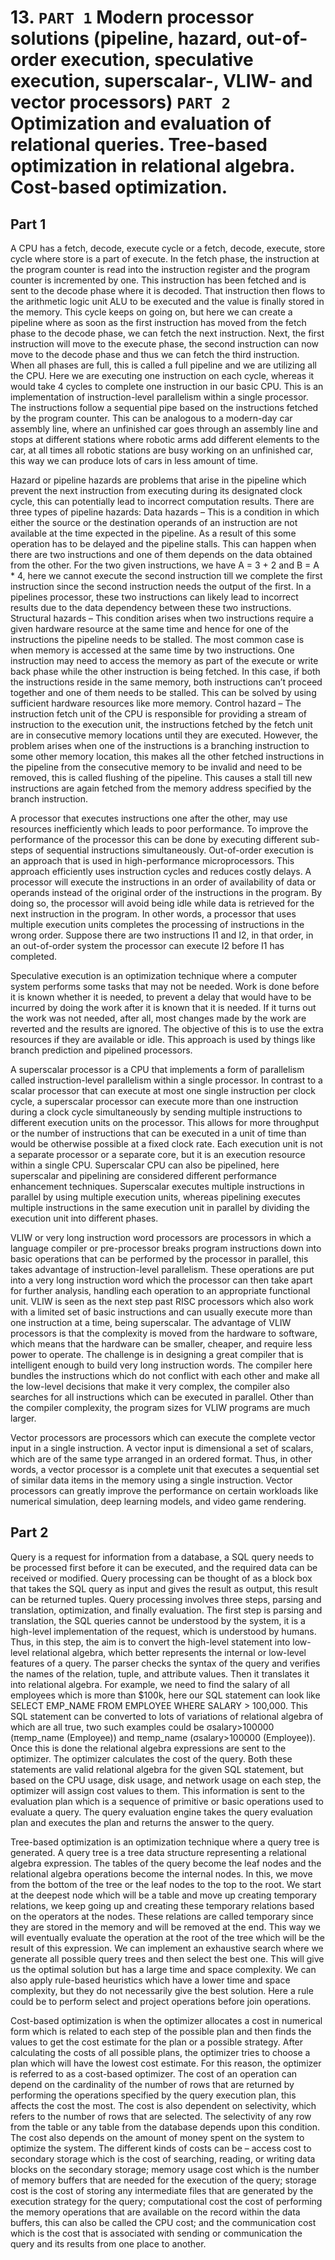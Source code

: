 # 13. `PART 1` Modern processor solutions (pipeline, hazard, out-of-order execution, speculative execution, superscalar-, VLIW- and vector processors) `PART 2` Optimization and evaluation of relational queries. Tree-based optimization in relational algebra. Cost-based optimization.

## Part 1

A CPU has a fetch, decode, execute cycle or a fetch, decode, execute, store cycle where store is a part of execute. In the fetch phase, the instruction at the program counter is read into the instruction register and the program counter is incremented by one. This instruction has been fetched and is sent to the decode phase where it is decoded. That instruction then flows to the arithmetic logic unit ALU to be executed and the value is finally stored in the memory. This cycle keeps on going on, but here we can create a pipeline where as soon as the first instruction has moved from the fetch phase to the decode phase, we can fetch the next instruction. Next, the first instruction will move to the execute phase, the second instruction can now move to the decode phase and thus we can fetch the third instruction. When all phases are full, this is called a full pipeline and we are utilizing all the CPU. Here we are executing one instruction on each cycle, whereas it would take 4 cycles to complete one instruction in our basic CPU. This is an implementation of instruction-level parallelism within a single processor. The instructions follow a sequential pipe based on the instructions fetched by the program counter. This can be analogous to a modern-day car assembly line, where an unfinished car goes through an assembly line and stops at different stations where robotic arms add different elements to the car, at all times all robotic stations are busy working on an unfinished car, this way we can produce lots of cars in less amount of time.

Hazard or pipeline hazards are problems that arise in the pipeline which prevent the next instruction from executing during its designated clock cycle, this can potentially lead to incorrect computation results. There are three types of pipeline hazards:
Data hazards – This is a condition in which either the source or the destination operands of an instruction are not available at the time expected in the pipeline. As a result of this some operation has to be delayed and the pipeline stalls. This can happen when there are two instructions and one of them depends on the data obtained from the other. For the two given instructions, we have A = 3 + 2 and B = A \* 4, here we cannot execute the second instruction till we complete the first instruction since the second instruction needs the output of the first. In a pipelines processor, these two instructions can likely lead to incorrect results due to the data dependency between these two instructions.
Structural hazards – This condition arises when two instructions require a given hardware resource at the same time and hence for one of the instructions the pipeline needs to be stalled. The most common case is when memory is accessed at the same time by two instructions. One instruction may need to access the memory as part of the execute or write back phase while the other instruction is being fetched. In this case, if both the instructions reside in the same memory, both instructions can’t proceed together and one of them needs to be stalled. This can be solved by using sufficient hardware resources like more memory.
Control hazard – The instruction fetch unit of the CPU is responsible for providing a stream of instruction to the execution unit, the instructions fetched by the fetch unit are in consecutive memory locations until they are executed. However, the problem arises when one of the instructions is a branching instruction to some other memory location, this makes all the other fetched instructions in the pipeline from the consecutive memory to be invalid and need to be removed, this is called flushing of the pipeline. This causes a stall till new instructions are again fetched from the memory address specified by the branch instruction.

A processor that executes instructions one after the other, may use resources inefficiently which leads to poor performance. To improve the performance of the processor this can be done by executing different sub-steps of sequential instructions simultaneously. Out-of-order execution is an approach that is used in high-performance microprocessors. This approach efficiently uses instruction cycles and reduces costly delays. A processor will execute the instructions in an order of availability of data or operands instead of the original order of the instructions in the program. By doing so, the processor will avoid being idle while data is retrieved for the next instruction in the program. In other words, a processor that uses multiple execution units completes the processing of instructions in the wrong order. Suppose there are two instructions I1 and I2, in that order, in an out-of-order system the processor can execute I2 before I1 has completed.

Speculative execution is an optimization technique where a computer system performs some tasks that may not be needed. Work is done before it is known whether it is needed, to prevent a delay that would have to be incurred by doing the work after it is known that it is needed. If it turns out the work was not needed, after all, most changes made by the work are reverted and the results are ignored. The objective of this is to use the extra resources if they are available or idle. This approach is used by things like branch prediction and pipelined processors.

A superscalar processor is a CPU that implements a form of parallelism called instruction-level parallelism within a single processor. In contrast to a scalar processor that can execute at most one single instruction per clock cycle, a superscalar processor can execute more than one instruction during a clock cycle simultaneously by sending multiple instructions to different execution units on the processor. This allows for more throughput or the number of instructions that can be executed in a unit of time than would be otherwise possible at a fixed clock rate. Each execution unit is not a separate processor or a separate core, but it is an execution resource within a single CPU. Superscalar CPU can also be pipelined, here superscalar and pipelining are considered different performance enhancement techniques. Superscalar executes multiple instructions in parallel by using multiple execution units, whereas pipelining executes multiple instructions in the same execution unit in parallel by dividing the execution unit into different phases.

VLIW or very long instruction word processors are processors in which a language compiler or pre-processor breaks program instructions down into basic operations that can be performed by the processor in parallel, this takes advantage of instruction-level parallelism. These operations are put into a very long instruction word which the processor can then take apart for further analysis, handling each operation to an appropriate functional unit. VLIW is seen as the next step past RISC processors which also work with a limited set of basic instructions and can usually execute more than one instruction at a time, being superscalar. The advantage of VLIW processors is that the complexity is moved from the hardware to software, which means that the hardware can be smaller, cheaper, and require less power to operate. The challenge is in designing a great compiler that is intelligent enough to build very long instruction words. The compiler here bundles the instructions which do not conflict with each other and make all the low-level decisions that make it very complex, the compiler also searches for all instructions which can be executed in parallel. Other than the compiler complexity, the program sizes for VLIW programs are much larger.

Vector processors are processors which can execute the complete vector input in a single instruction. A vector input is dimensional a set of scalars, which are of the same type arranged in an ordered format. Thus, in other words, a vector processor is a complete unit that executes a sequential set of similar data items in the memory using a single instruction. Vector processors can greatly improve the performance on certain workloads like numerical simulation, deep learning models, and video game rendering.

## Part 2

Query is a request for information from a database, a SQL query needs to be processed first before it can be executed, and the required data can be received or modified. Query processing can be thought of as a block box that takes the SQL query as input and gives the result as output, this result can be returned tuples. Query processing involves three steps, parsing and translation, optimization, and finally evaluation. The first step is parsing and translation, the SQL queries cannot be understood by the system, it is a high-level implementation of the request, which is understood by humans. Thus, in this step, the aim is to convert the high-level statement into low-level relational algebra, which better represents the internal or low-level features of a query. The parser checks the syntax of the query and verifies the names of the relation, tuple, and attribute values. Then it translates it into relational algebra. For example, we need to find the salary of all employees which is more than $100k, here our SQL statement can look like SELECT EMP_NAME FROM EMPLOYEE WHERE SALARY > 100,000. This SQL statement can be converted to lots of variations of relational algebra of which are all true, two such examples could be σsalary>100000 (πemp_name (Employee)) and πemp_name (σsalary>100000 (Employee)). Once this is done the relational algebra expressions are sent to the optimizer. The optimizer calculates the cost of the query. Both these statements are valid relational algebra for the given SQL statement, but based on the CPU usage, disk usage, and network usage on each step, the optimizer will assign cost values to them. This information is sent to the evaluation plan which is a sequence of primitive or basic operations used to evaluate a query. The query evaluation engine takes the query evaluation plan and executes the plan and returns the answer to the query.

Tree-based optimization is an optimization technique where a query tree is generated. A query tree is a tree data structure representing a relational algebra expression. The tables of the query become the leaf nodes and the relational algebra operations become the internal nodes. In this, we move from the bottom of the tree or the leaf nodes to the top to the root. We start at the deepest node which will be a table and move up creating temporary relations, we keep going up and creating these temporary relations based on the operators at the nodes. These relations are called temporary since they are stored in the memory and will be removed at the end. This way we will eventually evaluate the operation at the root of the tree which will be the result of this expression. We can implement an exhaustive search where we generate all possible query trees and then select the best one. This will give us the optimal solution but has a large time and space complexity. We can also apply rule-based heuristics which have a lower time and space complexity, but they do not necessarily give the best solution. Here a rule could be to perform select and project operations before join operations.

Cost-based optimization is when the optimizer allocates a cost in numerical form which is related to each step of the possible plan and then finds the values to get the cost estimate for the plan or a possible strategy. After calculating the costs of all possible plans, the optimizer tries to choose a plan which will have the lowest cost estimate. For this reason, the optimizer is referred to as a cost-based optimizer. The cost of an operation can depend on the cardinality of the number of rows that are returned by performing the operations specified by the query execution plan, this affects the cost the most. The cost is also dependent on selectivity, which refers to the number of rows that are selected. The selectivity of any row from the table or any table from the database depends upon this condition. The cost also depends on the amount of money spent on the system to optimize the system. The different kinds of costs can be – access cost to secondary storage which is the cost of searching, reading, or writing data blocks on the secondary storage; memory usage cost which is the number of memory buffers that are needed for the execution of the query; storage cost is the cost of storing any intermediate files that are generated by the execution strategy for the query; computational cost the cost of performing the memory operations that are available on the record within the data buffers, this can also be called the CPU cost; and the communication cost which is the cost that is associated with sending or communication the query and its results from one place to another.

